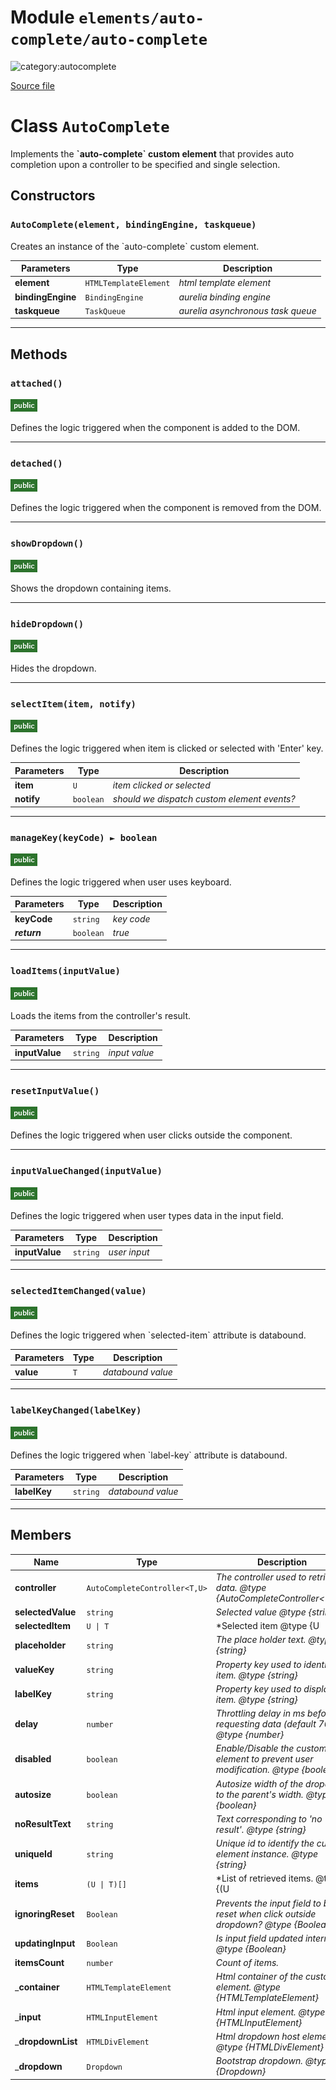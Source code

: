 # Module `elements/auto-complete/auto-complete`

![category:autocomplete](https://img.shields.io/badge/category-autocomplete-3b631b.svg?style=flat-square)



[Source file](..\src\elements\auto-complete\auto-complete.js)

# Class `AutoComplete`

Implements the **&#x60;auto-complete&#x60; custom element** that provides auto completion upon a controller to be specified and single selection.

## Constructors


### `AutoComplete(element, bindingEngine, taskqueue)`

Creates an instance of the &#x60;auto-complete&#x60; custom element.

Parameters | Type | Description
--- | --- | ---
__element__ | `HTMLTemplateElement` | *html template element*
__bindingEngine__ | `BindingEngine` | *aurelia binding engine*
__taskqueue__ | `TaskQueue` | *aurelia asynchronous task queue*

---

## Methods

### `attached()`

![modifier: public](images/badges/modifier-public.png)

Defines the logic triggered when the component is added to the DOM.

---

### `detached()`

![modifier: public](images/badges/modifier-public.png)

Defines the logic triggered when the component is removed from the DOM.

---

### `showDropdown()`

![modifier: public](images/badges/modifier-public.png)

Shows the dropdown containing items.

---

### `hideDropdown()`

![modifier: public](images/badges/modifier-public.png)

Hides the dropdown.

---

### `selectItem(item, notify)`

![modifier: public](images/badges/modifier-public.png)

Defines the logic triggered when item is clicked or selected with &#x27;Enter&#x27; key.

Parameters | Type | Description
--- | --- | ---
__item__ | `U` | *item clicked or selected*
__notify__ | `boolean` | *should we dispatch custom element events?*

---

### `manageKey(keyCode) ► boolean`

![modifier: public](images/badges/modifier-public.png)

Defines the logic triggered when user uses keyboard.

Parameters | Type | Description
--- | --- | ---
__keyCode__ | `string` | *key code*
__*return*__ | `boolean` | *true*

---

### `loadItems(inputValue)`

![modifier: public](images/badges/modifier-public.png)

Loads the items from the controller&#x27;s result.

Parameters | Type | Description
--- | --- | ---
__inputValue__ | `string` | *input value*

---

### `resetInputValue()`

![modifier: public](images/badges/modifier-public.png)

Defines the logic triggered when user clicks outside the component.

---

### `inputValueChanged(inputValue)`

![modifier: public](images/badges/modifier-public.png)

Defines the logic triggered when user types data in the input field.

Parameters | Type | Description
--- | --- | ---
__inputValue__ | `string` | *user input*

---

### `selectedItemChanged(value)`

![modifier: public](images/badges/modifier-public.png)

Defines the logic triggered when &#x60;selected-item&#x60; attribute is databound.

Parameters | Type | Description
--- | --- | ---
__value__ | `T` | *databound value*

---

### `labelKeyChanged(labelKey)`

![modifier: public](images/badges/modifier-public.png)

Defines the logic triggered when &#x60;label-key&#x60; attribute is databound.

Parameters | Type | Description
--- | --- | ---
__labelKey__ | `string` | *databound value*

---

## Members

Name | Type | Description
--- | --- | ---
__controller__ | `AutoCompleteController<T,U>` | *The controller used to retrieve data. @type {AutoCompleteController&lt;T,U&gt;}*
__selectedValue__ | `string` | *Selected value @type {string}*
__selectedItem__ | `U \| T` | *Selected item @type {U | T}*
__placeholder__ | `string` | *The place holder text. @type {string}*
__valueKey__ | `string` | *Property key used to identify item. @type {string}*
__labelKey__ | `string` | *Property key used to display item. @type {string}*
__delay__ | `number` | *Throttling delay in ms before requesting data (default 700). @type {number}*
__disabled__ | `boolean` | *Enable/Disable the custom element to prevent user modification. @type {boolean}*
__autosize__ | `boolean` | *Autosize width of the dropdown to the parent&#x27;s width. @type {boolean}*
__noResultText__ | `string` | *Text corresponding to &#x27;no result&#x27;. @type {string}*
__uniqueId__ | `string` | *Unique id to identify the custom element instance. @type {string}*
__items__ | `(U \| T)[]` | *List of retrieved items. @type {(U | T)[]}*
__ignoringReset__ | `Boolean` | *Prevents the input field to be reset when click outside dropdown? @type {Boolean}*
__updatingInput__ | `Boolean` | *Is input field updated internally? @type {Boolean}*
__itemsCount__ | `number` | *Count of items.*
___container__ | `HTMLTemplateElement` | *Html container of the custom element. @type {HTMLTemplateElement}*
___input__ | `HTMLInputElement` | *Html input element. @type {HTMLInputElement}*
___dropdownList__ | `HTMLDivElement` | *Html dropdown host element. @type {HTMLDivElement}*
___dropdown__ | `Dropdown` | *Bootstrap dropdown. @type {Dropdown}*
